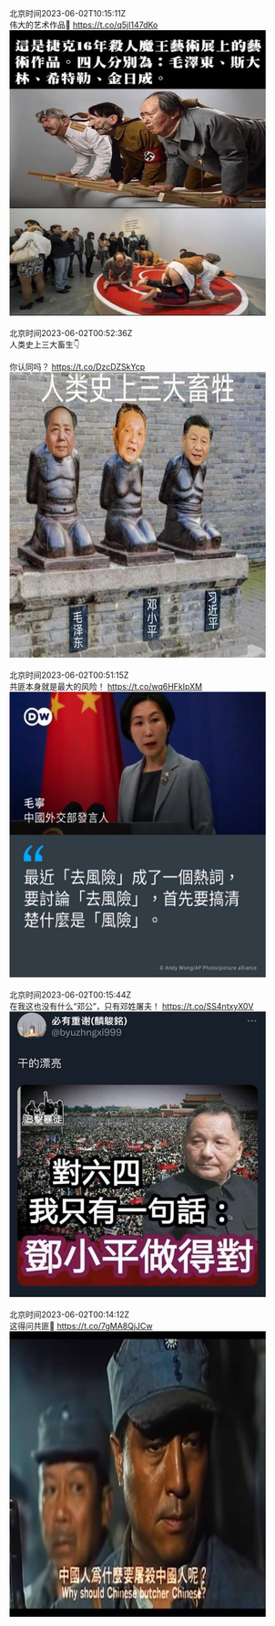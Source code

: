 北京时间2023-06-02T10:15:11Z<br>伟大的艺术作品💯 https://t.co/q5jI147dKo<br><img src='/temp/image/2023/t-Month-6/1664455591513948161_0.jpg' width='450' height='500'><br><br>北京时间2023-06-02T00:52:36Z<br>人类史上三大畜生👇

你认同吗？ https://t.co/DzcDZSkYcp<br><img src='/temp/image/2023/t-Month-6/1664314012098760707_0.jpg' width='450' height='500'><br><br>北京时间2023-06-02T00:51:15Z<br>共匪本身就是最大的风险！ https://t.co/wq6HFkIpXM<br><img src='/temp/image/2023/t-Month-6/1664313673505189889_0.jpg' width='450' height='500'><br><br>北京时间2023-06-02T00:15:44Z<br>在我这也没有什么“邓公”，只有邓姓屠夫！ https://t.co/SS4ntxyX0V<br><img src='/temp/image/2023/t-Month-6/1664304734700965889_0.jpg' width='450' height='500'><br><br>北京时间2023-06-02T00:14:12Z<br>这得问共匪🙁 https://t.co/7gMA8QjJCw<br><img src='/temp/image/2023/t-Month-6/1664304349353488384_0.jpg' width='450' height='500'><br><br>